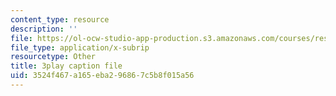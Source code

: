 ```yaml
---
content_type: resource
description: ''
file: https://ol-ocw-studio-app-production.s3.amazonaws.com/courses/res-15-003-shaping-the-future-of-work-15-662x-spring-2016/3524f467a165eba296867c5b8f015a56_LxDmWdOwIA8.srt
file_type: application/x-subrip
resourcetype: Other
title: 3play caption file
uid: 3524f467-a165-eba2-9686-7c5b8f015a56
---
```

